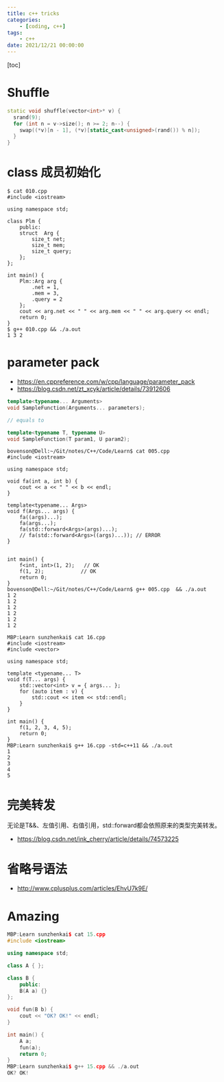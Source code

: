 ```yaml
---
title: c++ tricks
categories: 
	- [coding, c++]
tags:
	- c++
date: 2021/12/21 00:00:00
---
```


[toc]

# Shuffle

```c++
static void shuffle(vector<int>* v) {
  srand(9);
  for (int n = v->size(); n >= 2; n--) {
    swap((*v)[n - 1], (*v)[static_cast<unsigned>(rand()) % n]);
  }
}
```

# class 成员初始化

```shell
$ cat 010.cpp 
#include <iostream>

using namespace std;

class Plm {
    public:
    struct  Arg {
        size_t net;
        size_t mem;
        size_t query;
    };
};

int main() {
    Plm::Arg arg {
        .net = 1,
        .mem = 3,
        .query = 2
    };
    cout << arg.net << " " << arg.mem << " " << arg.query << endl;
    return 0;
}
$ g++ 010.cpp && ./a.out 
1 3 2

```

# parameter pack

- https://en.cppreference.com/w/cpp/language/parameter_pack
- https://blog.csdn.net/zt_xcyk/article/details/73912606

```c++
template<typename... Arguments>
void SampleFunction(Arguments... parameters);

// equals to

template<typename T, typename U>
void SampleFunction(T param1, U param2);
```

```shell
bovenson@Dell:~/Git/notes/C++/Code/Learn$ cat 005.cpp 
#include <iostream>

using namespace std;

void fa(int a, int b) {
    cout << a << " " << b << endl;
}

template<typename... Args>
void f(Args... args) {
    fa((args)...);
    fa(args...);
    fa(std::forward<Args>(args)...);
    // fa(std::forward<Args>((args)...)); // ERROR
}


int main() {
    f<int, int>(1, 2);	 // OK
    f(1, 2);			// OK
    return 0;
}
bovenson@Dell:~/Git/notes/C++/Code/Learn$ g++ 005.cpp  && ./a.out 
1 2
1 2
1 2
1 2
1 2
1 2
```

```shell
MBP:Learn sunzhenkai$ cat 16.cpp
#include <iostream>
#include <vector>

using namespace std;

template <typename... T>
void f(T... args) {
    std::vector<int> v = { args... };
    for (auto item : v) {
        std::cout << item << std::endl;
    }
}

int main() {
    f(1, 2, 3, 4, 5);
    return 0;
}
MBP:Learn sunzhenkai$ g++ 16.cpp -std=c++11 && ./a.out
1
2
3
4
5
```

# 完美转发

无论是T&&、左值引用、右值引用，std::forward都会依照原来的类型完美转发。

- https://blog.csdn.net/ink_cherry/article/details/74573225

# 省略号语法

- http://www.cplusplus.com/articles/EhvU7k9E/

# Amazing

```c++
MBP:Learn sunzhenkai$ cat 15.cpp
#include <iostream>

using namespace std;

class A { };

class B {
    public:
    B(A a) {}
};

void fun(B b) {
    cout << "OK? OK!" << endl;
}

int main() {
    A a;
    fun(a);
    return 0;
}
MBP:Learn sunzhenkai$ g++ 15.cpp && ./a.out
OK? OK!
```